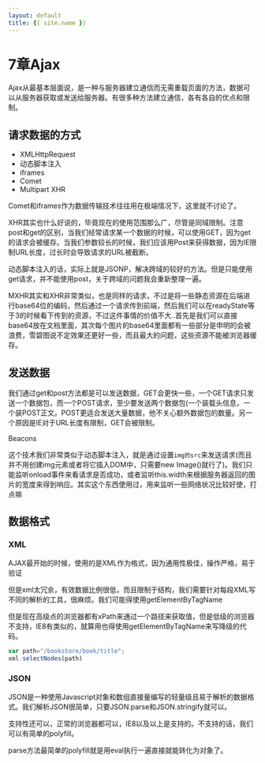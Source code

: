 ```yaml
---
layout: default
title: {{ site.name }}
---
```

# 7章Ajax
Ajax从最基本层面说，是一种与服务器建立通信而无需重载页面的方法，数据可以从服务器获取或发送给服务器。有很多种方法建立通信，各有各自的优点和限制。

## 请求数据的方式
 - XMLHttpRequest
 - 动态脚本注入
 - iframes
 - Comet
 - Multipart XHR

Comet和iframes作为数据传输技术往往用在极端情况下，这里就不讨论了。

XHR其实也什么好说的，毕竟现在的使用范围那么广，尽管是同域限制。注意post和get的区别，当我们经常请求某一个数据的时候，可以使用GET，因为get的请求会被缓存。当我们参数较长的时候，我们应该用Post来获得数据，因为IE限制URL长度，过长时会导致请求的URL被截断。

动态脚本注入的话，实际上就是JSONP，解决跨域的较好的方法。但是只能使用get请求，并不能使用post，关于跨域的问题我会重新整理一遍。

MXHR其实和XHR非常类似，也是同样的请求，不过是将一些静态资源在后端进行base64位的编码，然后通过一个请求传到前端，然后我们可以在readyState等于3的时候看下传到的资源，不过这件事情的价值不大..首先是我们可以直接base64放在文档里面，其次每个图片的base64里面都有一些部分是申明的会被浪费，雪碧图说不定效果还更好一些，而且最大的问题，这些资源不能被浏览器缓存。

## 发送数据
我们通过get和post方法都是可以发送数据，GET会更快一些，一个GET请求只发送一个数据包，而一个POST请求，至少要发送两个数据包(一个装载头信息，一个装POST正文。POST更适合发送大量数据，他不关心额外数据包的数量。另一个原因是IE对于URL长度有限制，GET会被限制。

  Beacons

这个技术我们非常类似于动态脚本注入，就是通过设置`img的src`来发送请求(而且并不用创建img元素或者将它插入DOM中，只需要new Image()就行了)。我们只能监听onload事件来看请求是否成功，或者监听this.width来根据服务器返回的图片的宽度来得到响应。其实这个东西使用过，用来监听一些网络状况比较好使，打点嘛

## 数据格式
### XML
AJAX最开始的时候，使用的是XML作为格式，因为通用性极佳，操作严格，易于验证

但是xml太冗余，有效数据比例很低，而且限制于结构，我们需要针对每段XML写不同的解析的工具，很麻烦。我们可能得使用getElementByTagName

但是现在高级点的浏览器都有xPath来通过一个路径来获取值，但是低级的浏览器不支持，IE8有类似的，就算用也得使用getElementByTagName来写降级的代码。

```javascript
var path="/bookstore/book/title";
xml.selectNodes(path)
```

### JSON
JSON是一种使用Javascript对象和数组直接量编写的轻量级且易于解析的数据格式。我们解析JSON很简单，只要JSON.parse和JSON.stringify就可以。

支持性还可以，正常的浏览器都可以，IE8以及以上是支持的。不支持的话，我们可以有简单的polyfill。

parse方法最简单的polyfill就是用eval执行一遍直接就能转化为对象了。

